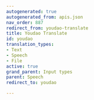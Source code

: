 ```yaml
---
autogenerated: true
autogenerated_from: apis.json
nav_order: 887
redirect_from: youdao-translate
title: Youdao Translate
id: youdao
translation_types:
- Text
- Speech
- File
active: true
grand_parent: Input types
parent: Speech
redirect_to: youdao

---
```


